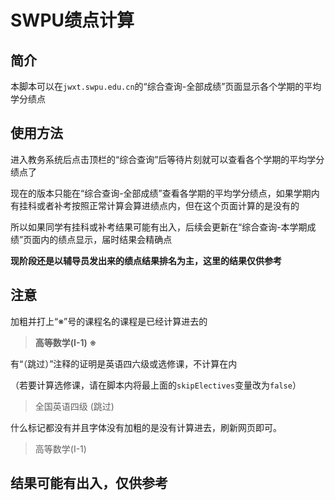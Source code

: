 # SWPU绩点计算

## 简介

本脚本可以在`jwxt.swpu.edu.cn`的“综合查询-全部成绩”页面显示各个学期的平均学分绩点

## 使用方法

进入教务系统后点击顶栏的“综合查询”后等待片刻就可以查看各个学期的平均学分绩点了

现在的版本只能在“综合查询-全部成绩”查看各学期的平均学分绩点，如果学期内有挂科或者补考按照正常计算会算进绩点内，但在这个页面计算的是没有的

所以如果同学有挂科或补考结果可能有出入，后续会更新在“综合查询-本学期成绩”页面内的绩点显示，届时结果会精确点

**现阶段还是以辅导员发出来的绩点结果排名为主，这里的结果仅供参考**

## 注意

加粗并打上“※”号的课程名的课程是已经计算进去的

> **高等数学(Ⅰ-1) ※**

有“（跳过）”注释的证明是英语四六级或选修课，不计算在内

（若要计算选修课，请在脚本内将最上面的`skipElectives`变量改为`false`）

> 全国英语四级 (跳过)

什么标记都没有并且字体没有加粗的是没有计算进去，刷新网页即可。

> 高等数学(Ⅰ-1)

## 结果可能有出入，仅供参考